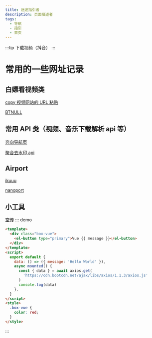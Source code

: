 ```yaml
---
title: 迷途指引者
description: 页面描述者
tags:
  - 导航
  - 指引
  - 首页
---
```



:::tip 下载视频（抖音）
<test></test>
:::

# 常用的一些网址记录

## 白嫖看视频类

[copy 视频网站的 URL 粘贴](https://mochu.co/tool/vip/#jk)

[BTNULL](https://www.btnull.re)

## 常用 API 类（视频、音乐下载解析 api 等）

[奔向导航页](https://tenapi.cn/)

[聚合去水印 api](https://docs.tenapi.cn/video.html#%E8%AF%B7%E6%B1%82url)

## Airport

[ikuuu](https://ikuuu.dev/auth/login)

[nanoport](https://v3.nanoport.xyz/#/login)

## 小工具

[空传](https://airportal.cn/)
::: demo

```html
<template>
  <div class="box-vue">
    <el-button type="primary">Vue {{ message }}</el-button>
  </div>
</template>
<script>
  export default {
    data: () => ({ message: 'Hello World' }),
    async mounted() {
      const { data } = await axios.get(
        'https://cdn.bootcdn.net/ajax/libs/axios/1.1.3/axios.js'
      )
      console.log(data)
    },
  }
</script>
<style>
  .box-vue {
    color: red;
  }
</style>
```
:::
